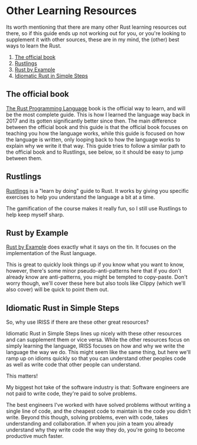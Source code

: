 Other Learning Resources
========================

Its worth mentioning that there are many other Rust learning resources out there, so if this guide ends up not working
out for you, or you're looking to supplement it with other sources, these are in my mind, the (other) best ways to learn
the Rust.

1. [The official book](#the-official-book)
2. [Rustlings](#rustlings)
3. [Rust by Example](#rust-by-example)
4. [Idiomatic Rust in Simple Steps](#idiomatic-rust-in-simple-steps)

The official book
-----------------

[The Rust Programming Language](https://doc.rust-lang.org/book/) book is the official way to learn, and will be the
most complete guide. This is how I learned the language way back in 2017 and its gotten significantly better since then.
The main difference between the official book and this guide is that the official book focuses on teaching you how the
language works, while this guide is focused on how the language is written, only looping back to how the language works
to explain why we write it that way. This guide tries to follow a similar path to the official book and to Rustlings,
see below, so it should be easy to jump between them.

Rustlings
---------

[Rustlings](https://github.com/rust-lang/rustlings/) is a "learn by doing" guide to Rust. It works by giving you
specific exercises to help you understand the language a bit at a time.

The gamification of the course makes it really fun, so I still use Rustlings to help keep myself sharp.

Rust by Example
---------------

[Rust by Example](https://doc.rust-lang.org/stable/rust-by-example/) does exactly what it says on the tin. It focuses on
the implementation of the Rust language.

This is great to quickly look things up if you know what you want to know, however, there's some minor
pseudo-anti-patterns here that if you don't already know are anti-patterns, you might be tempted to copy-paste. Don't
worry though, we'll cover these here but also tools like Clippy (which we'll also cover) will be quick to point them
out.


Idiomatic Rust in Simple Steps
------------------------------

So, why use IRISS if there are these other great resources?

Idiomatic Rust in Simple Steps lines up nicely with these other resources and can supplement them or vice versa. While
the other resources focus on simply learning the language, IRISS focuses on how and why we write the language the way
we do. This might seem like the same thing, but here we'll ramp up on idioms quickly so that you can understand other
peoples code as well as write code that other people can understand.

This matters!

My biggest hot take of the software industry is that: Software engineers are not paid to write code, they're paid to
solve problems.

The best engineers I've worked with have solved problems without writing a single line of code, and the cheapest code to
maintain is the code you didn't write. Beyond this though, solving problems, even with code, takes understanding and
collaboration. If when you join a team you already understand why they write code the way they do, you're going to
become productive much faster.
